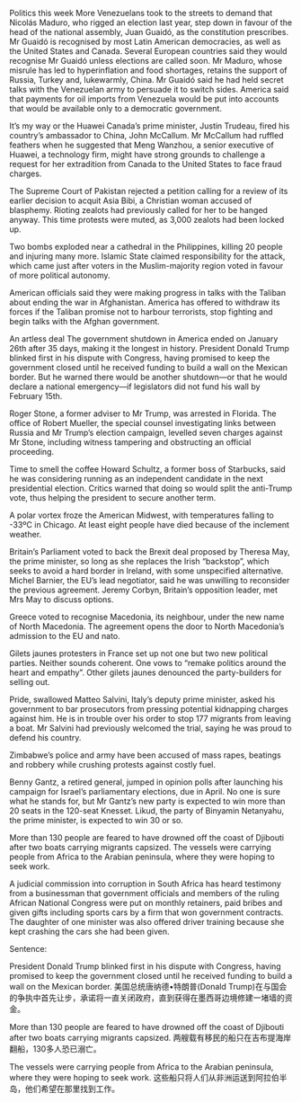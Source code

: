 Politics this week
More Venezuelans took to the streets to demand that Nicolás Maduro, who rigged an election last year, step down in favour of the head of the national assembly, Juan Guaidó, as the constitution prescribes. Mr Guaidó is recognised by most Latin American democracies, as well as the United States and Canada. Several European countries said they would recognise Mr Guaidó unless elections are called soon. Mr Maduro, whose misrule has led to hyperinflation and food shortages, retains the support of Russia, Turkey and, lukewarmly, China. Mr Guaidó said he had held secret talks with the Venezuelan army to persuade it to switch sides. America said that payments for oil imports from Venezuela would be put into accounts that would be available only to a democratic government. 

It’s my way or the Huawei
Canada’s prime minister, Justin Trudeau, fired his country’s ambassador to China, John McCallum. Mr McCallum had ruffled feathers when he suggested that Meng Wanzhou, a senior executive of Huawei, a technology firm, might have strong grounds to challenge a request for her extradition from Canada to the United States to face fraud charges.

The Supreme Court of Pakistan rejected a petition calling for a review of its earlier decision to acquit Asia Bibi, a Christian woman accused of blasphemy. Rioting zealots had previously called for her to be hanged anyway. This time protests were muted, as 3,000 zealots had been locked up. 

Two bombs exploded near a cathedral in the Philippines, killing 20 people and injuring many more. Islamic State claimed responsibility for the attack, which came just after voters in the Muslim-majority region voted in favour of more political autonomy. 

American officials said they were making progress in talks with the Taliban about ending the war in Afghanistan. America has offered to withdraw its forces if the Taliban promise not to harbour terrorists, stop fighting and begin talks with the Afghan government. 

An artless deal
The government shutdown in America ended on January 26th after 35 days, making it the longest in history. President Donald Trump blinked first in his dispute with Congress, having promised to keep the government closed until he received funding to build a wall on the Mexican border. But he warned there would be another shutdown—or that he would declare a national emergency—if legislators did not fund his wall by February 15th. 

Roger Stone, a former adviser to Mr Trump, was arrested in Florida. The office of Robert Mueller, the special counsel investigating links between Russia and Mr Trump’s election campaign, levelled seven charges against Mr Stone, including witness tampering and obstructing an official proceeding. 

Time to smell the coffee
Howard Schultz, a former boss of Starbucks, said he was considering running as an independent candidate in the next presidential election. Critics warned that doing so would split the anti-Trump vote, thus helping the president to secure another term. 

A polar vortex froze the American Midwest, with temperatures falling to -33ºC in Chicago. At least eight people have died because of the inclement weather. 

Britain’s Parliament voted to back the Brexit deal proposed by Theresa May, the prime minister, so long as she replaces the Irish “backstop”, which seeks to avoid a hard border in Ireland, with some unspecified alternative. Michel Barnier, the EU’s lead negotiator, said he was unwilling to reconsider the previous agreement. Jeremy Corbyn, Britain’s opposition leader, met Mrs May to discuss options. 

Greece voted to recognise Macedonia, its neighbour, under the new name of North Macedonia. The agreement opens the door to North Macedonia’s admission to the EU and nato.

Gilets jaunes protesters in France set up not one but two new political parties. Neither sounds coherent. One vows to “remake politics around the heart and empathy”. Other gilets jaunes denounced the party-builders for selling out. 

Pride, swallowed
Matteo Salvini, Italy’s deputy prime minister, asked his government to bar prosecutors from pressing potential kidnapping charges against him. He is in trouble over his order to stop 177 migrants from leaving a boat. Mr Salvini had previously welcomed the trial, saying he was proud to defend his country.

Zimbabwe’s police and army have been accused of mass rapes, beatings and robbery while crushing protests against costly fuel.

Benny Gantz, a retired general, jumped in opinion polls after launching his campaign for Israel’s parliamentary elections, due in April. No one is sure what he stands for, but Mr Gantz’s new party is expected to win more than 20 seats in the 120-seat Knesset. Likud, the party of Binyamin Netanyahu, the prime minister, is expected to win 30 or so.

More than 130 people are feared to have drowned off the coast of Djibouti after two boats carrying migrants capsized. The vessels were carrying people from Africa to the Arabian peninsula, where they were hoping to seek work.

A judicial commission into corruption in South Africa has heard testimony from a businessman that government officials and members of the ruling African National Congress were put on monthly retainers, paid bribes and given gifts including sports cars by a firm that won government contracts. The daughter of one minister was also offered driver training because she kept crashing the cars she had been given.

Sentence:

President Donald Trump blinked first in his dispute with Congress, having promised to keep the government closed until he received funding to build a wall on the Mexican border.
美国总统唐纳德•特朗普(Donald Trump)在与国会的争执中首先让步，承诺将一直关闭政府，直到获得在墨西哥边境修建一堵墙的资金。

More than 130 people are feared to have drowned off the coast of Djibouti after two boats carrying migrants capsized.
两艘载有移民的船只在吉布提海岸翻船，130多人恐已溺亡。

The vessels were carrying people from Africa to the Arabian peninsula, where they were hoping to seek work.
这些船只将人们从非洲运送到阿拉伯半岛，他们希望在那里找到工作。